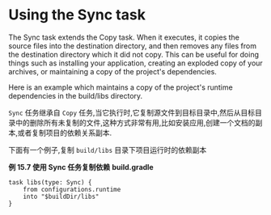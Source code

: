 # Using the Sync task
The Sync task extends the Copy task. When it executes, it copies the source files into the destination directory, and then removes any files from the destination directory which it did not copy. This can be useful for doing things such as installing your application, creating an exploded copy of your archives, or maintaining a copy of the project's dependencies.

Here is an example which maintains a copy of the project's runtime dependencies in the build/libs directory.

`Sync` 任务继承自 `Copy` 任务,当它执行时,它复制源文件到目标目录中,然后从目标目录中的删除所有未复制的文件,这种方式非常有用,比如安装应用,创建一个文档的副本,或者复制项目的依赖关系副本.

下面有一个例子,复制 `build/libs` 目录下项目运行时的依赖副本

**例 15.7 使用 Sync 任务复制依赖**
**build.gradle**

```
task libs(type: Sync) {
    from configurations.runtime
    into "$buildDir/libs"
}

```

